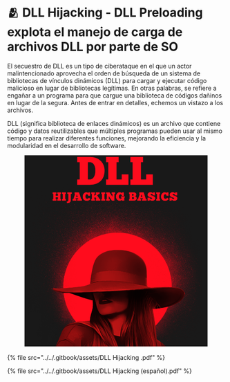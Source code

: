 # 🫂 DLL Hijacking - DLL Preloading explota el manejo de carga de archivos DLL por parte de SO

El secuestro de DLL es un tipo de ciberataque en el que un actor malintencionado aprovecha el orden de búsqueda de un sistema de bibliotecas de vínculos dinámicos (DLL) para cargar y ejecutar código malicioso en lugar de bibliotecas legítimas. En otras palabras, se refiere a engañar a un programa para que cargue una biblioteca de códigos dañinos en lugar de la segura. Antes de entrar en detalles, echemos un vistazo a los archivos.

DLL (significa biblioteca de enlaces dinámicos) es un archivo que contiene código y datos reutilizables que múltiples programas pueden usar al mismo tiempo para realizar diferentes funciones, mejorando la eficiencia y la modularidad en el desarrollo de software.

<figure><img src="../../.gitbook/assets/DLL-Hijacking-pdf.png" alt=""><figcaption></figcaption></figure>



{% file src="../../.gitbook/assets/DLL Hijacking .pdf" %}



{% file src="../../.gitbook/assets/DLL Hijacking  (español).pdf" %}
